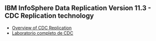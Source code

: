 ## IBM InfoSphere Data Replication Version 11.3 - CDC Replication technology

* [Overview of CDC Replication](guia/OverviewCDCReplication.rst) 
* [Laboratorio completo de CDC](guia/laboratoriocompleto.md)




